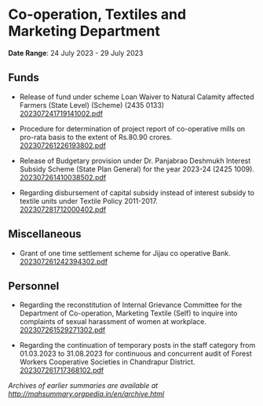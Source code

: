 # Co-operation, Textiles and Marketing Department

**Date Range**: 24 July 2023 - 29 July 2023


## Funds
- Release of fund under scheme Loan Waiver to Natural Calamity affected Farmers (State Level) (Scheme) (2435 0133)\
  [202307241719141002.pdf](https://gr.maharashtra.gov.in/Site/Upload/Government%20Resolutions/English/202307241719141002.pdf)

- Procedure for determination of project report of co-operative mills on pro-rata basis to the extent of Rs.80.90 crores.\
  [202307261226193802.pdf](https://gr.maharashtra.gov.in/Site/Upload/Government%20Resolutions/English/202307261226193802.pdf)

- Release of Budgetary provision under Dr. Panjabrao Deshmukh Interest Subsidy Scheme (State Plan General) for the year 2023-24 (2425 1009).\
  [202307261410038502.pdf](https://gr.maharashtra.gov.in/Site/Upload/Government%20Resolutions/English/202307261410038502.pdf)

- Regarding disbursement of capital subsidy instead of interest subsidy to textile units under Textile Policy 2011-2017.\
  [202307281712000402.pdf](https://gr.maharashtra.gov.in/Site/Upload/Government%20Resolutions/English/202307281712000402.pdf)

## Miscellaneous
- Grant of one time settlement scheme for Jijau co operative Bank.\
  [202307261242394302.pdf](https://gr.maharashtra.gov.in/Site/Upload/Government%20Resolutions/English/202307261242394302.pdf)

## Personnel
- Regarding the reconstitution of Internal Grievance Committee for the Department of Co-operation, Marketing Textile (Self) to inquire into complaints of sexual harassment of women at workplace.\
  [202307261529271302.pdf](https://gr.maharashtra.gov.in/Site/Upload/Government%20Resolutions/English/202307261529271302.pdf)

- Regarding the continuation of temporary posts in the staff category from 01.03.2023 to 31.08.2023 for continuous and concurrent audit of Forest Workers Cooperative Societies in Chandrapur District.\
  [202307261717368102.pdf](https://gr.maharashtra.gov.in/Site/Upload/Government%20Resolutions/English/202307261717368102.pdf)


*Archives of earlier summaries are available at http://mahsummary.orgpedia.in/en/archive.html*